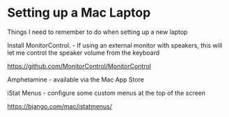 # Setting up a Mac Laptop
Things I need to remember to do when setting up a new laptop

Install MonitorControl. - If using an external monitor with speakers, this will let me control the speaker volume from the keyboard

https://github.com/MonitorControl/MonitorControl

Amphetamine - available via the Mac App Store

iStat Menus - configure some custom menus at the top of the screen

https://bjango.com/mac/istatmenus/
